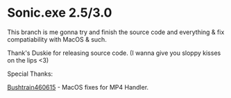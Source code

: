 # Sonic.exe 2.5/3.0
This branch is me gonna try and finish the source code and everything & fix compatiability with MacOS & such.

Thank's Duskie for releasing source code. (I wanna give you sloppy kisses on the lips <3)

Special Thanks:

[Bushtrain460615](https://github.com/BushTrain460615) - MacOS fixes for MP4 Handler.